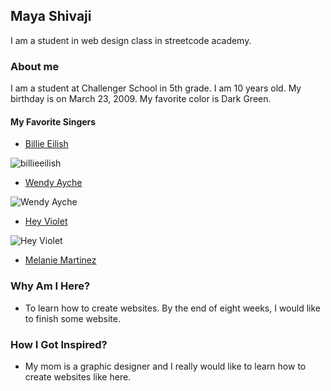 ## Maya Shivaji

I am a student in web design class in streetcode academy.

### About me
I am a student at Challenger School in 5th grade. I am 10 years old. My birthday is on March 23, 2009.
My favorite color is Dark Green.
#### My Favorite Singers
* [Billie Eilish](https://www.billieeilish.com)

![billieeilish](https://upload.wikimedia.org/wikipedia/commons/thumb/3/39/Billie_Eilish_2019_by_Glenn_Francis.jpg/440px-Billie_Eilish_2019_by_Glenn_Francis.jpg)
* [Wendy Ayche](https://www.youtube.com/channel/UCD9PZYV5heAevh9vrsYmt1g)

![Wendy Ayche](https://em.wattpad.com/59c3dbd22ddbe6bac047eab01009a745b3c62407/68747470733a2f2f73332e616d617a6f6e6177732e636f6d2f776174747061642d6d656469612d736572766963652f53746f7279496d6167652f594a484a7162513673524f527a773d3d2d3736353231313730392e313562363230363735353630393638393731303132323735393439352e6a7067?s=fit&w=720&h=720)
* [Hey Violet](https://www.heyviolet.com)

![Hey Violet](https://i0.wp.com/allpunkedup.com/wp-content/uploads/2019/06/hey-violet-release-music-video-for-close-my-eyes-i7j15ERMqVQ.jpg?resize=759%2C500&ssl=1)
* [Melanie Martinez](https://www.youtube.com/channel/UC2YnEq5Fc5_zEO6bo0oNzCQ)
### Why Am I Here?
* To learn how to create websites. By the end of eight weeks, I would like to finish some website.
### How I Got Inspired?
* My mom is a graphic designer and I really would like to learn how to create websites like here.
